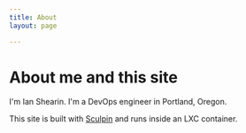 ```yaml
---
title: About
layout: page

---
```

# About me and this site

I'm Ian Shearin. I'm a DevOps engineer in Portland, Oregon.

This site is built with [Sculpin](https://sculpin.io/) and runs inside an LXC container.
